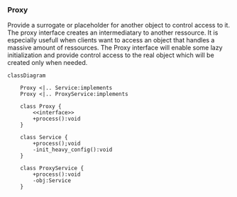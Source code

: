 ### Proxy

Provide a surrogate or placeholder for another object to control access to it. The proxy interface creates an intermediatary to another ressource. It is especially usefull when clients want to access an object that handles a massive amount of ressources. The Proxy interface will enable some lazy initialization and provide control access to the real object which will be created only when needed.

```mermaid
classDiagram
	
	Proxy <|.. Service:implements
	Proxy <|.. ProxyService:implements
	
	class Proxy {
		<<interface>>
		+process():void
	}
	
	class Service {
		+process();void
		-init_heavy_config():void
	}
	
	class ProxyService {
		+process():void
		-obj:Service
	}
	
	
```





